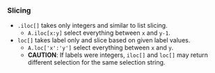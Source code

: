 ### Slicing
- `.iloc[]` takes only integers and similar to list slicing. 
  - `A.iloc[x:y]` select everything between `x` and `y-1`. 
- `loc[]` takes label only and slice based on given label values.
  - `A.loc['x':'y']` select everything between `x` and `y`. 
  - **CAUTION**: If labels were integers, `iloc[]` and `loc[]` may return different selection for the same selection string.  
